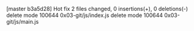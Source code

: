 [master b3a5d28] Hot fix
 2 files changed, 0 insertions(+), 0 deletions(-)
 delete mode 100644 0x03-git/js/index.js
 delete mode 100644 0x03-git/js/main.js
